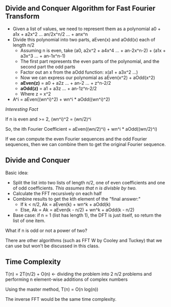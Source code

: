 ## Divide and Conquer Algorithm for Fast Fourier Transform

- Given a list of values, we need to represent them as a polynomial a0 + a1x + a2x^2 ... an/2x^n/2 ... + anx^n
- Divide this polynomial into two parts, aEven(x) and aOdd(x) each of length n/2
    - Assuming n is even, take (a0, a2x^2 + a4x^4 ... + an-2x^n-2) + (a1x + a3x^3 ... + an-1x^n-1)
    - The first part represents the even parts of the polynomial, and the second part the odd parts
    - Factor out an x from the aOdd function: x(a1 + a3x^2 ...)
    - Now we can express our polynomial as aEven(x^2) + aOdd(x^2)
    - **aEven(z)** = a0 + a2z ... + an-2 ... + z^n-2/2
    - **aOdd(z)** = a1 + a3z ... + an-1z^n-2/2
    - Where z = x^2
- A^i = aEven((wn^i)^2) + wn^i * aOdd((wn^i)^2)

*Interesting Fact*

If n is even and >= 2, (wn^i)^2 = (wn/2)^i

So, the ith Fourier Coefficient = aEven((wn/2)^i) + wn^i * aOdd((wn/2)^i)

If we can compute the even Fourier sequences and the odd Fourier sequences, then we can combine them to get the original Fourier sequence.

## Divide and Conquer

Basic idea:

- Split the list into two lists of length n/2, one of even coefficients and one of odd coefficients. *This assumes that n is divisble by two.*
- Calculate the FFT recursively on each half
- Combine results to get the kth element of the "final answer:"
    - If k < n/2, Ak = aEven(k) + wn^k + aOdd(k)
    - Else, Ak = Ak = aEven(k - n/2) + wn^k + aOdd(k - n/2)
- Base case: if n = 1 (list has length 1), the DFT is just itself, so return the list of one item.

What if n is odd or not a power of two?

There are other algorithms (such as FFT W by Cooley and Tuckey) that we can use but won't be discussed in this class.

## Time Complexity

T(n) = 2T(n/2) + O(n) <- dividing the problem into 2 n/2 problems and performing n element-wise additions of complex numbers

Using the master method, T(n) = O(n log(n))

The inverse FFT would be the same time complexity.